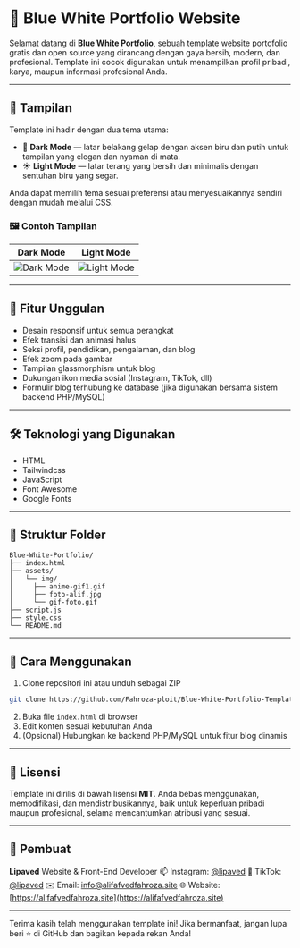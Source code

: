 # 💼 Blue White Portfolio Website

Selamat datang di **Blue White Portfolio**, sebuah template website portofolio gratis dan open source yang dirancang dengan gaya bersih, modern, dan profesional. Template ini cocok digunakan untuk menampilkan profil pribadi, karya, maupun informasi profesional Anda.

---

## 🎨 Tampilan

Template ini hadir dengan dua tema utama:

* 🌙 **Dark Mode** — latar belakang gelap dengan aksen biru dan putih untuk tampilan yang elegan dan nyaman di mata.
* ☀️ **Light Mode** — latar terang yang bersih dan minimalis dengan sentuhan biru yang segar.

Anda dapat memilih tema sesuai preferensi atau menyesuaikannya sendiri dengan mudah melalui CSS.

### 🖼️ Contoh Tampilan

| Dark Mode                                  | Light Mode                                   |
| ------------------------------------------ | -------------------------------------------- |
| ![Dark Mode](assets/img/thumb-dark.jpg) | ![Light Mode](assets/img/thumb-light.jpg) |

---

## 🚀 Fitur Unggulan

* Desain responsif untuk semua perangkat
* Efek transisi dan animasi halus
* Seksi profil, pendidikan, pengalaman, dan blog
* Efek zoom pada gambar
* Tampilan glassmorphism untuk blog
* Dukungan ikon media sosial (Instagram, TikTok, dll)
* Formulir blog terhubung ke database (jika digunakan bersama sistem backend PHP/MySQL)

---

## 🛠️ Teknologi yang Digunakan

* HTML
* Tailwindcss
* JavaScript
* Font Awesome
* Google Fonts

---

## 📂 Struktur Folder

```
Blue-White-Portfolio/
├── index.html
├── assets/
│   └── img/
│     ├── anime-gif1.gif
│     ├── foto-alif.jpg
│     └── gif-foto.gif
├── script.js
├── style.css
└── README.md
```

---

## 📌 Cara Menggunakan

1. Clone repositori ini atau unduh sebagai ZIP

```bash
git clone https://github.com/Fahroza-ploit/Blue-White-Portfolio-Template-by-Lipaved.git
```

2. Buka file `index.html` di browser
3. Edit konten sesuai kebutuhan Anda
4. (Opsional) Hubungkan ke backend PHP/MySQL untuk fitur blog dinamis

---

## 📄 Lisensi

Template ini dirilis di bawah lisensi **MIT**. Anda bebas menggunakan, memodifikasi, dan mendistribusikannya, baik untuk keperluan pribadi maupun profesional, selama mencantumkan atribusi yang sesuai.

---

## 👤 Pembuat

**Lipaved**
Website & Front-End Developer
📫 Instagram: [@lipaved](https://instagram.com/lipaved)
🎵 TikTok: [@lipaved](https://tiktok.com/@lipaved)
✉️ Email: [info@alifafvedfahroza.site](mailto:info@alifafvedfahroza.site)
🌐 Website: [https://alifafvedfahroza.site](https://alifafvedfahroza.site)

---

Terima kasih telah menggunakan template ini! Jika bermanfaat, jangan lupa beri ⭐ di GitHub dan bagikan kepada rekan Anda!
